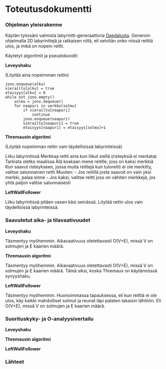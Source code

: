 <h1> Toteutusdokumentti </h1>

<h3> Ohjelman yleisrakenne </h3>

Käytän työssäni valmista labyrintti-generaattoria [Daedalusta](https://www.astrolog.org/labyrnth/daedalus.htm). Generoin ohjelmalla 2D labyrinttejä ja ratkaisen niitä, eli selvitän onko niissä reittiä ulos, ja mikä on nopein reitti.

Käytetyt algoritmit ja pseudokoodit:

**Leveyshaku**

(Löytää aina nopeimman reitin)

	jono.enqueue(alku)
	vierailtu[alku] = true
	etaisyys[alku] = 0
	while not jono.empty()
		solmu = jono.dequeue()
		for naapuri in verkko[solmu]
			if vierailtu[naapuri]
				continue
			jono.enqueue(naapuri)
			vierailtu[naapuri] = true
			etaisyys[naapuri] = etaisyys[solmu]+1

**Thremauxin algoritmi**

(Löytää nopeimman reitin vain täydellisissä labyrinteissä)

Liiku labyrintissä
Merkkaa reitti aina kun liikut siellä (risteyksiä ei merkata)
Tarkista oletko maalissa
Älä koskaan mene reitille, joss on kaksi merkkiä
Kun saavut risteykseen, jossa muita reittejä kun tuloreitti ei ole merkitty, valitse 		satunnainen reitti
Muuten:
	- Jos reitillä josta saavuit on vain yksi merkki, palaa sinne
	- Jos kaksi, valitse reitti joss on vähiten merkkejä, jos yhtä paljon valitse 		   satunnaisesti

**LeftWallFollower**

Liiku labyrintissä pitäen vasen käsi seinässä.
Löytää reitin ulos vain täydellisissä labyrinteissä.


<h3> Saavutetut aika- ja tilavaativuudet </h3>

**Leveyshaku**

Täsmentyy myöhemmin. Aikavaativuus oletettavasti O(V+E), missä V on solmujen ja E kaarien määrä.

**Thremauxin algoritmi**

Täsmentyy myöhemmin. Aikavaativuus oletettavasti O(V+E), missä V on solmujen ja E kaarien määrä. Tämä siksi, koska Thremaux on käytännössä syvyyshaku.

**LeftWallFollower**

Täsmentyy myöhemmin. Huonoimmassa tapauksessa, eli kun reittiä ei ole ulos, käy kaikki mahdolliset solmut ja reunat läpi palaten takaisin lähtöön. Eli O(V+E), missä V on solmujen ja E kaarien määrä.

<h3> Suorituskyky- ja O-analyysivertailu </h3>

**Leveyshaku**



**Thremauxin algoritmi**



**LeftWallFollower**



<h3> Lähteet </h3>

